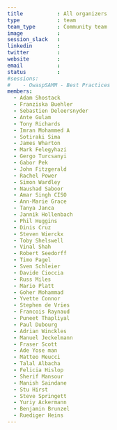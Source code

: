 ```yaml
---
title           : All organizers
type            : team
team_type       : Community team
image           :
session_slack   :
linkedin        :
twitter         :
website         :
email           :
status          :
#sessions:
#    - OwaspSAMM - Best Practices
members:
  - Adam Shostack
  - Franziska Buehler
  - Sebastien Deleersnyder
  - Ante Gulam
  - Tony Richards
  - Imran Mohammed A
  - Sotiraki Sima
  - James Wharton
  - Mark Felegyhazi
  - Gergo Turcsanyi
  - Gabor Pek
  - John Fitzgerald
  - Rachel Power
  - Simon Wardley
  - Naushad Saboor
  - Amar Singh CISO
  - Ann-Marie Grace
  - Tanya Janca
  - Jannik Hollenbach
  - Phil Huggins
  - Dinis Cruz
  - Steven Wierckx
  - Toby Shelswell
  - Vinal Shah
  - Robert Seedorff
  - Timo Pagel
  - Sven Schleier
  - Davide Cioccia
  - Russ Miles
  - Mario Platt
  - Goher Mohammad
  - Yvette Connor
  - Stephen de Vries
  - Francois Raynaud
  - Puneet Thapliyal
  - Paul Dubourg
  - Adrian Winckles
  - Manuel Jeckelmann
  - Fraser Scott
  - Ade Yose man
  - Matteo Meucci
  - Talal Albacha
  - Felicia Hislop
  - Sherif Mansour
  - Manish Saindane
  - Stu Hirst
  - Steve Springett
  - Yuriy Ackermann
  - Benjamin Brunzel
  - Ruediger Heins
---
```

